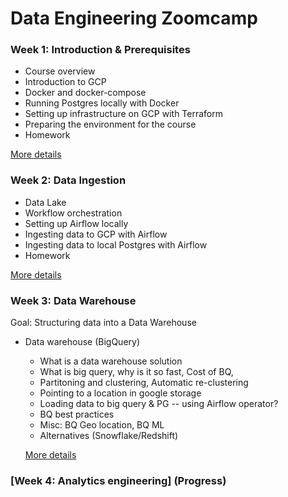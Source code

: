 # Data Engineering Zoomcamp

### Week 1: Introduction & Prerequisites

* Course overview
* Introduction to GCP
* Docker and docker-compose 
* Running Postgres locally with Docker
* Setting up infrastructure on GCP with Terraform
* Preparing the environment for the course
* Homework

[More details](week_1_basics_n_setup)

### Week 2: Data Ingestion

* Data Lake
* Workflow orchestration
* Setting up Airflow locally
* Ingesting data to GCP with Airflow
* Ingesting data to local Postgres with Airflow
* Homework

[More details](week_2_data_ingestion)

### Week 3: Data Warehouse

Goal: Structuring data into a Data Warehouse

* Data warehouse (BigQuery) 
    * What is a data warehouse solution
    * What is big query, why is it so fast, Cost of BQ,  
    * Partitoning and clustering, Automatic re-clustering 
    * Pointing to a location in google storage
    * Loading data to big query & PG -- using Airflow operator?
    * BQ best practices
    * Misc: BQ Geo location, BQ ML 
    * Alternatives (Snowflake/Redshift)

    [More details](week_3_data_warehouse)

### [Week 4: Analytics engineering] (Progress)